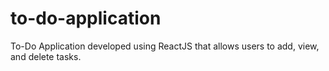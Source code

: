 # to-do-application
To-Do Application developed using ReactJS that allows users to add, view, and delete tasks. 
